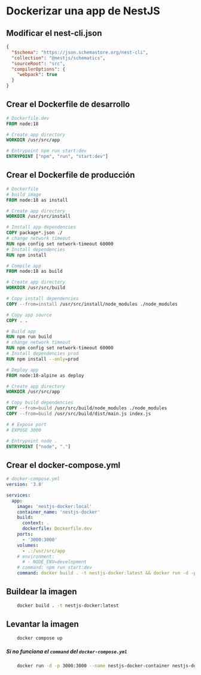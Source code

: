 <!-- Armar un readme.MD con 'code' sobre como dockerizar una app de nest -->
# Dockerizar una app de NestJS

## Modificar el nest-cli.json

```json
{
  "$schema": "https://json.schemastore.org/nest-cli",
  "collection": "@nestjs/schematics",
  "sourceRoot": "src",
  "compilerOptions": {
    "webpack": true
  }
}
```

## Crear el Dockerfile de desarrollo

```Dockerfile
# Dockerfile.dev
FROM node:18

# Create app directory
WORKDIR /usr/src/app

# Entrypoint npm run start:dev
ENTRYPOINT ["npm", "run", "start:dev"]
```

## Crear el Dockerfile de producción

```Dockerfile
# Dockerfile
# build image
FROM node:18 as install

# Create app directory
WORKDIR /usr/src/install

# Install app dependencies
COPY package*.json ./
# change network timeout
RUN npm config set network-timeout 60000
# Install dependencies
RUN npm install

# Compile app
FROM node:18 as build

# Create app directory
WORKDIR /usr/src/build

# Copy install dependencies
COPY --from=install /usr/src/install/node_modules ./node_modules

# Copy app source
COPY . .

# Build app
RUN npm run build
# change network timeout
RUN npm config set network-timeout 60000
# Install dependencies prod
RUN npm install --only=prod

# Deploy app
FROM node:18-alpine as deploy

# Create app directory
WORKDIR /usr/src/app

# Copy build dependencies
COPY --from=build /usr/src/build/node_modules ./node_modules
COPY --from=build /usr/src/build/dist/main.js index.js

# # Expose port
# EXPOSE 3000

# Entrypoint node .
ENTRYPOINT ["node", "."]

```

## Crear el docker-compose.yml

```docker-compose.yml
# docker-compose.yml
version: '3.8'

services:
  app:
    image: 'nestjs-docker:local'
    container_name: 'nestjs-docker'
    build:
      context: .
      dockerfile: Dockerfile.dev
    ports:
      - '3000:3000'
    volumes:
      - .:/usr/src/app
    # environment:
      # - NODE_ENV=development
    # command: npm run start:dev
    command: docker build . -t nestjs-docker:latest && docker run -d -p 3000:3000 --name nestjs-docker-container nestjs-docker
```



## Buildear la imagen 

```bash
    docker build . -t nestjs-docker:latest
```

## Levantar la imagen 

```bash
    docker compose up
```

##### Si no funciona el `command` del `docker-compose.yml`

```bash
    docker run -d -p 3000:3000 --name nestjs-docker-container nestjs-docker
```